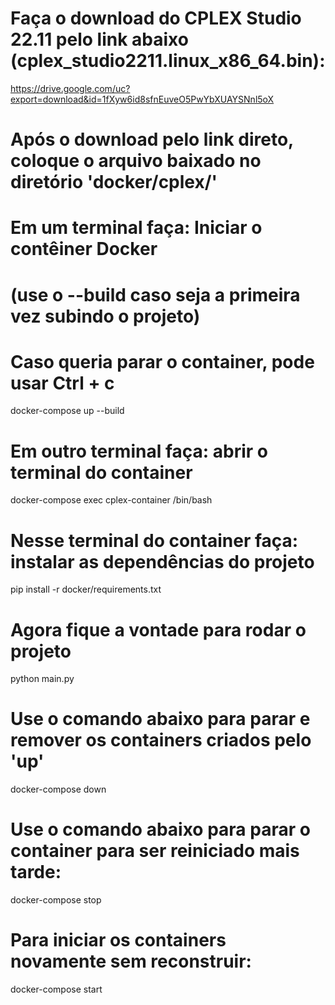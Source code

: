 # Faça o download do CPLEX Studio 22.11 pelo link abaixo (cplex_studio2211.linux_x86_64.bin):
https://drive.google.com/uc?export=download&id=1fXyw6id8sfnEuveO5PwYbXUAYSNnl5oX
# Após o download pelo link direto, coloque o arquivo baixado no diretório 'docker/cplex/'

# Em um terminal faça: Iniciar o contêiner Docker
# (use o --build caso seja a primeira vez subindo o projeto) 
# Caso queria parar o container, pode usar Ctrl + c
docker-compose up --build

# Em outro terminal faça: abrir o terminal do container 
docker-compose exec cplex-container /bin/bash

# Nesse terminal do container faça: instalar as dependências do projeto
pip install -r docker/requirements.txt

# Agora fique a vontade para rodar o projeto
python main.py

# Use o comando abaixo para parar e  remover os containers criados pelo 'up'
docker-compose down

# Use o comando abaixo para parar o container para ser reiniciado mais tarde:
docker-compose stop

# Para iniciar os containers novamente sem reconstruir:
docker-compose start